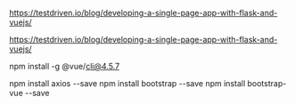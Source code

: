 https://testdriven.io/blog/developing-a-single-page-app-with-flask-and-vuejs/

https://testdriven.io/blog/developing-a-single-page-app-with-flask-and-vuejs/

npm install -g @vue/cli@4.5.7

npm install axios --save
npm install bootstrap --save
npm install bootstrap-vue --save
